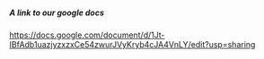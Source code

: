 ##### A link to our google docs #####
https://docs.google.com/document/d/1Jt-IBfAdb1uazjyzxzxCe54zwurJVyKryb4cJA4VnLY/edit?usp=sharing
